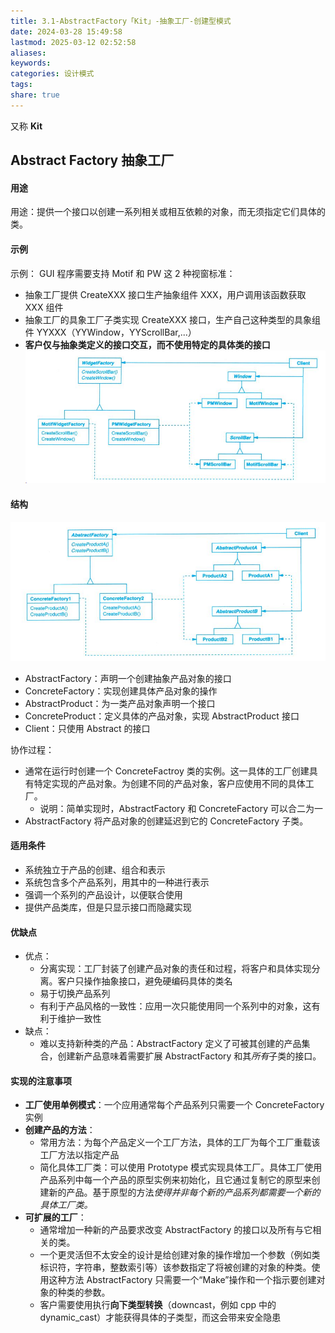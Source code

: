 ```yaml
---
title: 3.1-AbstractFactory「Kit」-抽象工厂-创建型模式
date: 2024-03-28 15:49:58
lastmod: 2025-03-12 02:52:58
aliases: 
keywords: 
categories: 设计模式
tags: 
share: true
---
```





又称 **Kit**
## Abstract Factory 抽象工厂

#### 用途
用途：提供一个接口以创建一系列相关或相互依赖的对象，而无须指定它们具体的类。

#### 示例
示例： GUI 程序需要支持 Motif 和 PW 这 2 种视窗标准：
- 抽象工厂提供 CreateXXX 接口生产抽象组件 XXX，用户调用该函数获取 XXX 组件
- 抽象工厂的具象工厂子类实现 CreateXXX 接口，生产自己这种类型的具象组件 YYXXX（YYWindow，YYScrollBar,...）
- **客户仅与抽象类定义的接口交互，而不使用特定的具体类的接口**
![](./assets/3.1-AbstractFactory%E3%80%8CKit%E3%80%8D-%E6%8A%BD%E8%B1%A1%E5%B7%A5%E5%8E%82-%E5%88%9B%E5%BB%BA%E5%9E%8B%E6%A8%A1%E5%BC%8F/image-2023-09-24_13-01-22-769.png)



#### 结构
![](./assets/3.1-AbstractFactory%E3%80%8CKit%E3%80%8D-%E6%8A%BD%E8%B1%A1%E5%B7%A5%E5%8E%82-%E5%88%9B%E5%BB%BA%E5%9E%8B%E6%A8%A1%E5%BC%8F/image-2023-09-24_15-12-44-904.png)
- AbstractFactory：声明一个创建抽象产品对象的接口
- ConcreteFactory：实现创建具体产品对象的操作
- AbstractProduct：为一类产品对象声明一个接口
- ConcreteProduct：定义具体的产品对象，实现 AbstractProduct 接口
- Client：只使用 Abstract 的接口

协作过程：
- 通常在运行时创建一个 ConcreteFactroy 类的实例。这一具体的工厂创建具有特定实现的产品对象。为创建不同的产品对象，客户应使用不同的具体工厂。
	- 说明：简单实现时，AbstractFactory 和 ConcreteFactory 可以合二为一
- AbstractFactory 将产品对象的创建延迟到它的 ConcreteFactory 子类。

#### 适用条件
- 系统独立于产品的创建、组合和表示
- 系统包含多个产品系列，用其中的一种进行表示
- 强调一个系列的产品设计，以便联合使用
- 提供产品类库，但是只显示接口而隐藏实现

#### 优缺点

- 优点：
	- 分离实现：工厂封装了创建产品对象的责任和过程，将客户和具体实现分离。客户只操作抽象接口，避免硬编码具体的类名
	- 易于切换产品系列
	- 有利于产品风格的一致性：应用一次只能使用同一个系列中的对象，这有利于维护一致性
- 缺点：
	- 难以支持新种类的产品：AbstractFactory 定义了可被其创建的产品集合，创建新产品意味着需要扩展 AbstractFactory 和其*所有*子类的接口。


#### 实现的注意事项

- **工厂使用单例模式**：一个应用通常每个产品系列只需要一个 ConcreteFactory 实例
- **创建产品的方法**：
	- 常用方法：为每个产品定义一个工厂方法，具体的工厂为每个工厂重载该工厂方法以指定产品
	- 简化具体工厂类：可以使用 Prototype 模式实现具体工厂。具体工厂使用产品系列中每一个产品的原型实例来初始化，且它通过复制它的原型来创建新的产品。基于原型的方法*使得并非每个新的产品系列都需要一个新的具体工厂类。*
- **可扩展的工厂**：
	- 通常增加一种新的产品要求改变 AbstractFactory 的接口以及所有与它相关的类。
	- 一个更灵活但不太安全的设计是给创建对象的操作增加一个参数（例如类标识符，字符串，整数索引等）该参数指定了将被创建的对象的种类。使用这种方法 AbstractFactory 只需要一个“Make”操作和一个指示要创建对象的种类的参数。
	- 客户需要使用执行**向下类型转换**（downcast，例如 cpp 中的 dynamic_cast）才能获得具体的子类型，而这会带来安全隐患